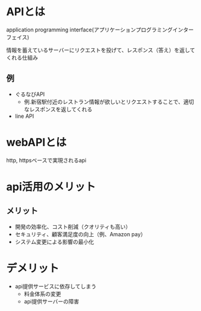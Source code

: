# APIとは
application programming interface(アプリケーションプログラミングインターフェイス)

情報を蓄えているサーバーにリクエストを投げて、レスポンス（答え）を返してくれる仕組み

## 例
- ぐるなびAPI
    - 例.新宿駅付近のレストラン情報が欲しいとリクエストすることで、適切なレスポンスを返してくれる
- line API

# webAPIとは
http, httpsベースで実現されるapi

# api活用のメリット
## メリット
- 開発の効率化、コスト削減（クオリティも高い）
- セキュリティ、顧客満足度の向上（例、Amazon pay）
- システム変更による影響の最小化

# デメリット
- api提供サービスに依存してしまう
    - 料金体系の変更
    - api提供サーバーの障害